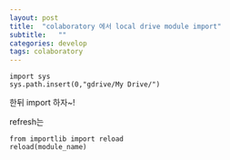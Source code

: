 ```yaml
---
layout: post
title:  "colaboratory 에서 local drive module import"
subtitle:   ""
categories: develop
tags: colaboratory
---
```


~~~
import sys
sys.path.insert(0,"gdrive/My Drive/")
~~~

한뒤 import 하자~!

refresh는 
~~~
from importlib import reload
reload(module_name)
~~~
